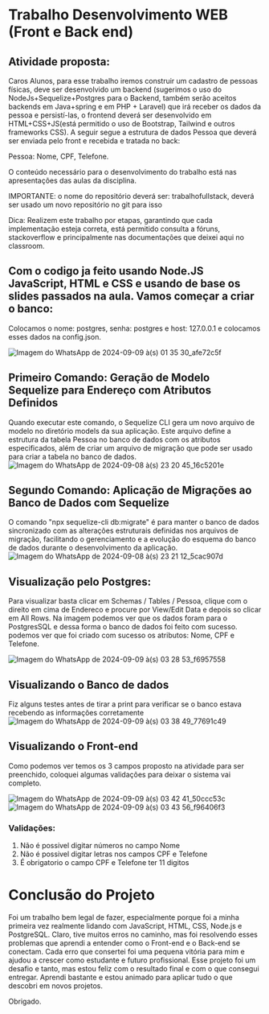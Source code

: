 # Trabalho Desenvolvimento WEB (Front e Back end)

## Atividade proposta:

Caros Alunos, para esse trabalho iremos construir um cadastro de pessoas físicas, deve ser desenvolvido um backend (sugerimos o uso do NodeJs+Sequelize+Postgres para o Backend, também serão aceitos backends em Java+spring e em PHP + Laravel) que irá receber os dados da pessoa e persistí-las, o frontend deverá ser desenvolvido em HTML+CSS+JS(está permitido o uso de Bootstrap, Tailwind e outros frameworks CSS). A seguir segue a estrutura de dados Pessoa que deverá ser enviada pelo front e recebida e tratada no back:

Pessoa:
Nome,
CPF,
Telefone.

O conteúdo necessário para o desenvolvimento do trabalho está nas apresentações das aulas da disciplina.

IMPORTANTE: o nome do repositório deverá ser: trabalhofullstack, deverá ser usado um novo repositório no git para isso

Dica: Realizem este trabalho por etapas, garantindo que cada implementação esteja correta, está permitido consulta a fóruns, stackoverflow e principalmente nas documentações que deixei aqui no classroom.

## Com o codigo ja feito usando Node.JS JavaScript, HTML e CSS e usando de base os slides passados na aula. Vamos começar a criar o banco:
Colocamos o nome: postgres, senha: postgres e host: 127.0.0.1 e colocamos esses dados na config.json.

![Imagem do WhatsApp de 2024-09-09 à(s) 01 35 30_afe72c5f](https://github.com/user-attachments/assets/3b174cdb-1c90-4f7a-a5f2-02fdb68fcffe)

## Primeiro Comando: Geração de Modelo Sequelize para Endereço com Atributos Definidos

Quando executar este comando, o Sequelize CLI gera um novo arquivo de modelo no diretório models da sua aplicação. Este arquivo define a estrutura da tabela Pessoa no banco de dados com os atributos especificados, além de criar um arquivo de migração que pode ser usado para criar a tabela no banco de dados.
![Imagem do WhatsApp de 2024-09-08 à(s) 23 20 45_16c5201e](https://github.com/user-attachments/assets/2afdc28c-c454-4310-9283-e9da5a4f506e)

## Segundo Comando: Aplicação de Migrações ao Banco de Dados com Sequelize

O comando "npx sequelize-cli db:migrate" é para manter o banco de dados sincronizado com as alterações estruturais definidas nos arquivos de migração, facilitando o gerenciamento e a evolução do esquema do banco de dados durante o desenvolvimento da aplicação.
![Imagem do WhatsApp de 2024-09-08 à(s) 23 21 12_5cac907d](https://github.com/user-attachments/assets/d68182a1-2531-4002-9c79-b6046a4a71e4)

## Visualização pelo Postgres:
Para visualizar basta clicar em Schemas / Tables / Pessoa, clique com o direito em cima de Endereco e procure por View/Edit Data e depois so clicar em All Rows. Na imagem podemos ver que os dados foram para o PostgresSQL e dessa forma o banco de dados foi feito com sucesso. podemos ver que foi criado com sucesso os atributos: Nome, CPF e Telefone.

![Imagem do WhatsApp de 2024-09-09 à(s) 03 28 53_f6957558](https://github.com/user-attachments/assets/b6cce27d-01e5-4b77-b1ee-6f1312b8a01b)

## Visualizando o Banco de dados 

Fiz alguns testes antes de tirar a print para verificar se o banco estava recebendo as informações corretamente 
![Imagem do WhatsApp de 2024-09-09 à(s) 03 38 49_77691c49](https://github.com/user-attachments/assets/730301e6-2c18-406e-910e-05ef1851f09c)

## Visualizando o Front-end

Como podemos ver temos os 3 campos proposto na atividade para ser preenchido, coloquei algumas validações para deixar o sistema vai completo.

![Imagem do WhatsApp de 2024-09-09 à(s) 03 42 41_50ccc53c](https://github.com/user-attachments/assets/455a1b43-ef8b-4e0d-a832-5d14c75addab)
![Imagem do WhatsApp de 2024-09-09 à(s) 03 43 56_f96406f3](https://github.com/user-attachments/assets/3ac13048-3b7d-4730-835f-7099c8542f3c)

### Validações: 
1. Não é possivel digitar números no campo Nome
2. Não é possivel digitar letras nos campos CPF e Telefone
3. É obrigatorio o campo CPF e Telefone ter 11 digitos


# Conclusão do Projeto

Foi um trabalho bem legal de fazer, especialmente porque foi a minha primeira vez realmente lidando com JavaScript, HTML, CSS, Node.js e PostgreSQL. Claro, tive muitos erros no caminho, mas foi resolvendo esses problemas que aprendi a entender como o Front-end e o Back-end se conectam. Cada erro que consertei foi uma pequena vitória para mim e ajudou a crescer como estudante e futuro profissional. Esse projeto foi um desafio e tanto, mas estou feliz com o resultado final e com o que consegui entregar. Aprendi bastante e estou animado para aplicar tudo o que descobri em novos projetos.

Obrigado.


